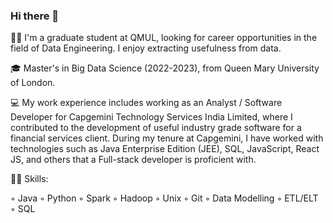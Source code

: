 ### Hi there 👋

👋🏻 I'm a graduate student at QMUL, looking for career opportunities in the field of Data Engineering. I enjoy extracting usefulness from data. 

🎓 Master's in Big Data Science (2022-2023), from Queen Mary University of London.

💻 My work experience includes working as an Analyst / Software Developer for Capgemini Technology Services India Limited, where I contributed to the development of useful industry grade software for a financial services client. During my tenure at Capgemini, I have worked with technologies such as Java Enterprise Edition (JEE), SQL, JavaScript, React JS, and others that a Full-stack developer is proficient with.

💪🏻 Skills:

◦ Java
◦ Python
◦ Spark
◦ Hadoop
◦ Unix
◦ Git
◦ Data Modelling 
◦ ETL/ELT 
◦ SQL
